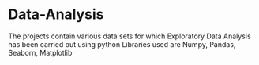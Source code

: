 # Data-Analysis
The projects contain various data sets for which Exploratory Data Analysis has been carried out using python
Libraries used are Numpy, Pandas, Seaborn, Matplotlib
